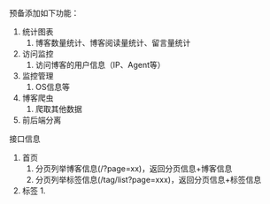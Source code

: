 预备添加如下功能：
1. 统计图表
   1. 博客数量统计、博客阅读量统计、留言量统计
2. 访问监控
   1. 访问博客的用户信息（IP、Agent等）
3. 监控管理
   1. OS信息等
4. 博客爬虫
   1. 爬取其他数据
5. 前后端分离

接口信息
1. 首页
   1. 分页列举博客信息(/?page=xx)，返回分页信息+博客信息
   2. 分页列举标签信息(/tag/list?page=xxx)，返回分页信息+标签信息
2. 标签
   1. 
